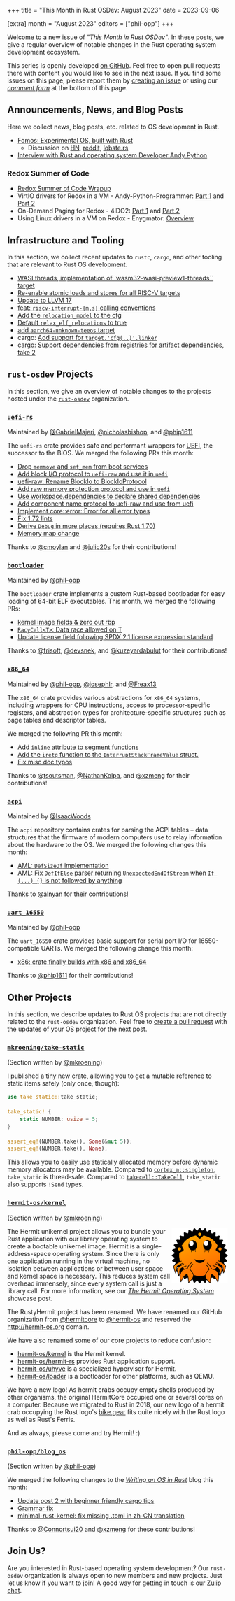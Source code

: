 +++
title = "This Month in Rust OSDev: August 2023"
date = 2023-09-06

[extra]
month = "August 2023"
editors = ["phil-opp"]
+++

Welcome to a new issue of _"This Month in Rust OSDev"_. In these posts, we give a regular overview of notable changes in the Rust operating system development ecosystem.

<!-- more -->

This series is openly developed [on GitHub](https://github.com/rust-osdev/homepage/). Feel free to open pull requests there with content you would like to see in the next issue. If you find some issues on this page, please report them by [creating an issue](https://github.com/rust-osdev/homepage/issues/new) or using our <a href="#comment-form">_comment form_</a> at the bottom of this page.

<!--
    This is a draft for the upcoming "This Month in Rust OSDev (August 2023)" post.
    Feel free to create pull requests against the `next` branch to add your
    content here.
    Please take a look at the past posts on https://rust-osdev.com/ to see the
    general structure of these posts.
-->

## Announcements, News, and Blog Posts

Here we collect news, blog posts, etc. related to OS development in Rust.

- [Fomos: Experimental OS, built with Rust](https://github.com/Ruddle/Fomos)
  - Discussion on [HN](https://news.ycombinator.com/item?id=37316309), [reddit](https://www.reddit.com/r/rust/comments/164li1c/fomos_experimental_rust_os/), [lobste.rs](https://lobste.rs/s/eoyuf6/fomos_experimental_os_built_with_rust)
- [Interview with Rust and operating system Developer Andy Python](https://blog.rust.careers/post/andy-python-interview/)

### Redox Summer of Code

- [Redox Summer of Code Wrapup](https://redox-os.org/news/rsoc-2023-wrapup/)
- VirtIO drivers for Redox in a VM  - Andy-Python-Programmer: [Part 1](https://www.redox-os.org/news/rsoc-virtio-1/) and [Part 2](https://redox-os.org/news/rsoc-virtio-2/)
- On-Demand Paging for Redox - 4lDO2: [Part 1](https://www.redox-os.org/news/kernel-8/) and [Part 2](https://redox-os.org/news/kernel-9/)
- Using Linux drivers in a VM on Redox - Enygmator: [Overview](https://www.redox-os.org/news/rsoc-2023-eny-1/)

<!--
Please follow this template:

- [Title](https://example.com)
  - (optional) Some additional context
-->


## Infrastructure and Tooling

In this section, we collect recent updates to `rustc`, `cargo`, and other tooling that are relevant to Rust OS development.

<!--
    Please use the following template:

- [Title](https://example.com)
  - (optional) Some additional context
-->

- [WASI threads, implementation of `wasm32-wasi-preview1-threads`` target](https://github.com/rust-lang/rust/pull/112922)
- [Re-enable atomic loads and stores for all RISC-V targets](https://github.com/rust-lang/rust/pull/98333)
- [Update to LLVM 17](https://github.com/rust-lang/rust/pull/114048)
- [feat: `riscv-interrupt-{m,s}` calling conventions](https://github.com/rust-lang/rust/pull/111891)
- [Add the `relocation_model` to the cfg](https://github.com/rust-lang/rust/pull/113966)
- [Default `relax_elf_relocations` to true](https://github.com/rust-lang/rust/pull/106511)
- [add `aarch64-unknown-teeos` target](https://github.com/rust-lang/rust/pull/113480)
- cargo: [Add support for `target.'cfg(..)'.linker`](https://github.com/rust-lang/cargo/pull/12535)
- cargo: [Support dependencies from registries for artifact dependencies, take 2](https://github.com/rust-lang/cargo/pull/12421)


## `rust-osdev` Projects

In this section, we give an overview of notable changes to the projects hosted under the [`rust-osdev`](https://github.com/rust-osdev/about) organization.

<!--
    Please use the following template:

    ### [`repo_name`](https://github.com/rust-osdev/repo_name)
    <span class="maintainers">Maintained by [@maintainer_1](https://github.com/maintainer_1)</span>

    The `repo_name` crate ...<<short introduction>>...

    We merged the following changes this month:
    <<changelog, either in list or text form>>
-->



### [`uefi-rs`](https://github.com/rust-osdev/uefi-rs)
<span class="maintainers">Maintained by [@GabrielMajeri](https://github.com/GabrielMajeri), [@nicholasbishop](https://github.com/nicholasbishop), and [@phip1611](https://github.com/phip1611)</span>

The `uefi-rs` crate provides safe and performant wrappers for [UEFI](https://en.wikipedia.org/wiki/Unified_Extensible_Firmware_Interface), the successor to the BIOS. We merged the following PRs this month:

- [Drop `memmove` and `set_mem` from boot services](https://github.com/rust-osdev/uefi-rs/pull/906)
- [Add block I/O protocol to `uefi-raw` and use it in `uefi`](https://github.com/rust-osdev/uefi-rs/pull/909)
- [uefi-raw: Rename BlockIo to BlockIoProtocol](https://github.com/rust-osdev/uefi-rs/pull/911)
- [Add raw memory protection protocol and use in `uefi`](https://github.com/rust-osdev/uefi-rs/pull/896)
- [Use workspace.dependencies to declare shared dependencies](https://github.com/rust-osdev/uefi-rs/pull/913)
- [Add component name protocol to uefi-raw and use from uefi](https://github.com/rust-osdev/uefi-rs/pull/910)
- [Implement core::error::Error for all error types](https://github.com/rust-osdev/uefi-rs/pull/916)
- [Fix 1.72 lints](https://github.com/rust-osdev/uefi-rs/pull/928)
- [Derive `Debug` in more places (requires Rust 1.70)](https://github.com/rust-osdev/uefi-rs/pull/851)
- [Memory map change](https://github.com/rust-osdev/uefi-rs/pull/915)

<!---
- [build(deps): bump crate-ci/typos from 1.16.1 to 1.16.2](https://github.com/rust-osdev/uefi-rs/pull/908)
- [build(deps): bump crate-ci/typos from 1.16.2 to 1.16.3](https://github.com/rust-osdev/uefi-rs/pull/912)
- [build(deps): bump crate-ci/typos from 1.16.3 to 1.16.5](https://github.com/rust-osdev/uefi-rs/pull/919)
- [build(deps): bump crate-ci/typos from 1.16.5 to 1.16.7](https://github.com/rust-osdev/uefi-rs/pull/923)
- [build(deps): bump crate-ci/typos from 1.16.7 to 1.16.8](https://github.com/rust-osdev/uefi-rs/pull/924)
- [build(deps): bump rustls-webpki from 0.100.1 to 0.100.2](https://github.com/rust-osdev/uefi-rs/pull/926)
- [build(deps): bump clap from 4.3.0 to 4.4.0](https://github.com/rust-osdev/uefi-rs/pull/927)
- [build(deps): bump nix from 0.26.2 to 0.27.1](https://github.com/rust-osdev/uefi-rs/pull/929)
- [build(deps): bump crate-ci/typos from 1.16.8 to 1.16.9](https://github.com/rust-osdev/uefi-rs/pull/930)
--->

Thanks to [@cmoylan](https://github.com/cmoylan) and [@julic20s](https://github.com/julic20s) for their contributions!

### [`bootloader`](https://github.com/rust-osdev/bootloader)
<span class="maintainers">Maintained by [@phil-opp](https://github.com/phil-opp)</span>

The `bootloader` crate implements a custom Rust-based bootloader for easy loading of 64-bit ELF executables. This month, we merged the following PRs:

- [kernel image fields & zero out rbp](https://github.com/rust-osdev/bootloader/pull/346)
- [`RacyCell<T>`: Data race allowed on T](https://github.com/rust-osdev/bootloader/pull/390)
- [Update license field following SPDX 2.1 license expression standard](https://github.com/rust-osdev/bootloader/pull/391)

Thanks to [@frisoft](https://github.com/frisoft), [@devsnek](https://github.com/devsnek), and [@kuzeyardabulut](https://github.com/kuzeyardabulut) for their contributions!



### [`x86_64`](https://github.com/rust-osdev/x86_64)
<span class="maintainers">Maintained by [@phil-opp](https://github.com/phil-opp), [@josephlr](https://github.com/orgs/rust-osdev/people/josephlr), and [@Freax13](https://github.com/orgs/rust-osdev/people/Freax13)</span>

The `x86_64` crate provides various abstractions for `x86_64` systems, including wrappers for CPU instructions, access to processor-specific registers, and abstraction types for architecture-specific structures such as page tables and descriptor tables.

We merged the following PR this month:

- [Add `inline` attribute to segment functions](https://github.com/rust-osdev/x86_64/pull/430)
- [Add the `iretq` function to the `InterruptStackFrameValue` struct.](https://github.com/rust-osdev/x86_64/pull/431)
- [Fix misc doc typos](https://github.com/rust-osdev/x86_64/pull/432)

Thanks to [@tsoutsman](https://github.com/tsoutsman), [@NathanKolpa](https://github.com/NathanKolpa), and [@xzmeng](https://github.com/xzmeng) for their contributions!


### [`acpi`](https://github.com/rust-osdev/acpi)
<span class="maintainers">Maintained by [@IsaacWoods](https://github.com/IsaacWoods)</span>

The `acpi` repository contains crates for parsing the ACPI tables – data structures that the firmware of modern computers use to relay information about the hardware to the OS. We merged the following changes this month:

- [AML: `DefSizeOf` implementation](https://github.com/rust-osdev/acpi/pull/189)
- [AML: Fix `DefIfElse` parser returning `UnexpectedEndOfStream` when `If (...) {}` is not followed by anything](https://github.com/rust-osdev/acpi/pull/190)

Thanks to [@alnyan](https://github.com/alnyan) for their contributions!


### [`uart_16550`](https://github.com/rust-osdev/uart_16550)
<span class="maintainers">Maintained by [@phil-opp](https://github.com/phil-opp)</span>

The `uart_16550` crate provides basic support for serial port I/O for 16550-compatible UARTs. We merged the following change this month:

- [x86: crate finally builds with x86 and x86_64](https://github.com/rust-osdev/uart_16550/pull/29)

Thanks to [@phip1611](https://github.com/phip1611) for their contributions!


## Other Projects

In this section, we describe updates to Rust OS projects that are not directly related to the `rust-osdev` organization. Feel free to [create a pull request](https://github.com/rust-osdev/homepage/pulls) with the updates of your OS project for the next post.


### [`mkroening/take-static`](https://github.com/mkroening/take-static)
<span class="maintainers">(Section written by [@mkroening](https://github.com/mkroening))</span>

I published a tiny new crate, allowing you to get a mutable reference to static items safely (only once, though):

```rust
use take_static::take_static;

take_static! {
    static NUMBER: usize = 5;
}

assert_eq!(NUMBER.take(), Some(&mut 5));
assert_eq!(NUMBER.take(), None);
```

This allows you to easily use statically allocated memory before dynamic memory allocators may be available.
Compared to [`cortex_m::singleton`], `take_static` is thread-safe.
Compared to [`takecell::TakeCell`], `take_static` also supports `!Send` types.

[`cortex_m::singleton`]: https://docs.rs/cortex-m/0.7.7/cortex_m/macro.singleton.html
[`takecell::TakeCell`]: https://docs.rs/takecell/0.1.1/takecell/index.html


### [`hermit-os/kernel`](https://github.com/hermit-os/kernel)
<span class="maintainers">(Section written by [@mkroening](https://github.com/mkroening))</span>

<img width="128" align="right" src="https://raw.githubusercontent.com/hermit-os/.github/47a27de62e8cfc658ddbccb3f00743c7538281ae/img/Hermit.svg" />

The Hermit unikernel project allows you to bundle your Rust application with our library operating system to create a bootable unikernel image.
Hermit is a single-address-space operating system.
Since there is only one application running in the virtual machine, no isolation between applications or between user space and kernel space is necessary.
This reduces system call overhead immensely, since every system call is just a library call.
For more information, see our [_The Hermit Operating System_] showcase post.

[_The Hermit Operating System_]: @/showcase/hermit/index.md

The RustyHermit project has been renamed.
We have renamed our GitHub organization from [@hermitcore](https://github.com/hermitcore) to [@hermit-os](https://github.com/hermit-os) and reserved the <http://hermit-os.org> domain.

We have also renamed some of our core projects to reduce confusion:
- [hermit-os/kernel](https://github.com/hermit-os/kernel) is the Hermit kernel.
- [hermit-os/hermit-rs](https://github.com/hermit-os/hermit-rs) provides Rust application support.
- [hermit-os/uhyve](https://github.com/hermit-os/uhyve) is a specialized hypervisor for Hermit.
- [hermit-os/loader](https://github.com/hermit-os/loader) is a bootloader for other platforms, such as QEMU.

We have a new logo!
As hermit crabs occupy empty shells produced by other organisms, the original HermitCore occupied one or several cores on a computer.
Because we migrated to Rust in 2018, our new logo of a hermit crab occupying the Rust logo's [bike gear](https://bugzilla.mozilla.org/show_bug.cgi?id=680521) fits quite nicely with the Rust logo as well as Rust's Ferris.

And as always, please come and try Hermit! :)

### [`phil-opp/blog_os`](https://github.com/phil-opp/blog_os)
<span class="maintainers">(Section written by [@phil-opp](https://github.com/phil-opp))</span>

We merged the following changes to the [_Writing an OS in Rust_](https://os.phil-opp.com/) blog this month:

- [Update post 2 with beginner friendly cargo tips](https://github.com/phil-opp/blog_os/pull/1234)
- [Grammar fix](https://github.com/phil-opp/blog_os/pull/1235)
- [minimal-rust-kernel: fix missing .toml in zh-CN translation](https://github.com/phil-opp/blog_os/pull/1237)

Thanks to [@Connortsui20](https://github.com/Connortsui20) and [@xzmeng](https://github.com/xzmeng) for these contributions!


<!--
    Please use the following template:

    ### [`owner_name/repo_name`](https://github.com/rust-osdev/owner_name/repo_name)
    <span class="maintainers">(Section written by [@your_github_name](https://github.com/your_github_name))</span>

    ...<<your project updates>>...
-->



## Join Us?

Are you interested in Rust-based operating system development? Our `rust-osdev` organization is always open to new members and new projects. Just let us know if you want to join! A good way for getting in touch is our [Zulip chat](https://rust-osdev.zulipchat.com).
